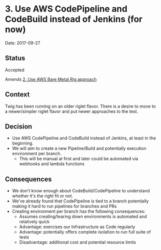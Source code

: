 # 3. Use AWS CodePipeline and CodeBuild instead of Jenkins (for now)

Date: 2017-09-27

## Status

Accepted

Amends [2. Use AWS Bare Metal Rig approach](0002-use-aws-bare-metal-rig-approach.md)

## Context

Twig has been running on an older riglet flavor.  There is a desire to move to a newer/simpler riglet flavor
and put newer approaches to the test.

## Decision

* Use AWS CodePipeline and CodeBuild instead of Jenkins, at least in the beginning.
* We will aim to create a new Pipeline/Build and potentially execution environment per branch.
  * This will be manual at first and later could be automated via webhooks and lambda functions

## Consequences

* We don't know enough about CodeBuild/CodePipeline to understand whether it's the right fit or not.
* We've already found that CodePipeline is tied to a branch potentially making it hard to run pipelines for branches and PRs
* Creating environment per branch has the following consequences:
  * Assumes creating/tearing down environments is automated and relatively quick
  * Advantage: exercises our Infrastructure as Code regularly
  * Advantage: potentially offers complete isolation to run full suite of tests
  * Disadvantage: additional cost and potential resource limits
